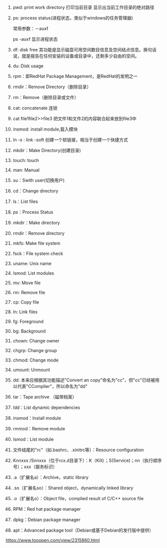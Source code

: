 1. pwd: print work directory 打印当前目录 显示出当前工作目录的绝对路径

2. ps: process status(进程状态，类似于windows的任务管理器)

   常用参数：－auxf

   ps -auxf 显示进程状态

3. df: disk free 其功能是显示磁盘可用空间数目信息及空间结点信息。换句话说，就是报告在任何安装的设备或目录中，还剩多少自由的空间。

4. du: Disk usage

5. rpm：即RedHat Package Management，是RedHat的发明之一

6. rmdir：Remove Directory（删除目录）

7. rm：Remove（删除目录或文件）

8. cat: concatenate 连锁

9. cat file1file2>>file3 把文件1和文件2的内容联合起来放到file3中

10. insmod: install module,载入模块

11. ln -s : link -soft 创建一个软链接，相当于创建一个快捷方式

12. mkdir：Make Directory(创建目录)

13. touch: touch

14. man: Manual

15. su：Swith user(切换用户)

16. cd：Change directory

17. ls：List files

18. ps：Process Status

19. mkdir：Make directory

20. rmdir：Remove directory

21. mkfs: Make file system

22. fsck：File system check

23. uname: Unix name

24. lsmod: List modules

25. mv: Move file

26. rm: Remove file

27. cp: Copy file

28. ln: Link files

29. fg: Foreground

30. bg: Background

31. chown: Change owner

32. chgrp: Change group

33. chmod: Change mode

34. umount: Unmount

35. dd: 本来应根据其功能描述"Convert an copy"命名为"cc"，但"cc"已经被用以代表"CComplier"，所以命名为"dd"

36. tar：Tape archive （磁带档案）

37. ldd：List dynamic dependencies

38. insmod：Install module

39. rmmod：Remove module

40. lsmod：List module

41. 文件结尾的"rc"（如.bashrc、.xinitrc等）：Resource configuration

42. Knnxxx /Snnxxx（位于rcx.d目录下）：K（Kill）；S(Service)；nn（执行顺序号）；xxx（服务标识）

43. .a（扩展名a）：Archive，static library

44. .so（扩展名so）：Shared object，dynamically linked library

45. .o（扩展名o）：Object file，complied result of C/C++ source file

46. RPM：Red hat package manager

47. dpkg：Debian package manager

48. apt：Advanced package tool（Debian或基于Debian的发行版中提供）

https://www.tooopen.com/view/2315860.html